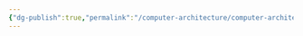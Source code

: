 ```yaml
---
{"dg-publish":true,"permalink":"/computer-architecture/computer-architecture-01/","tags":["gardenEntry"]}
---
```


